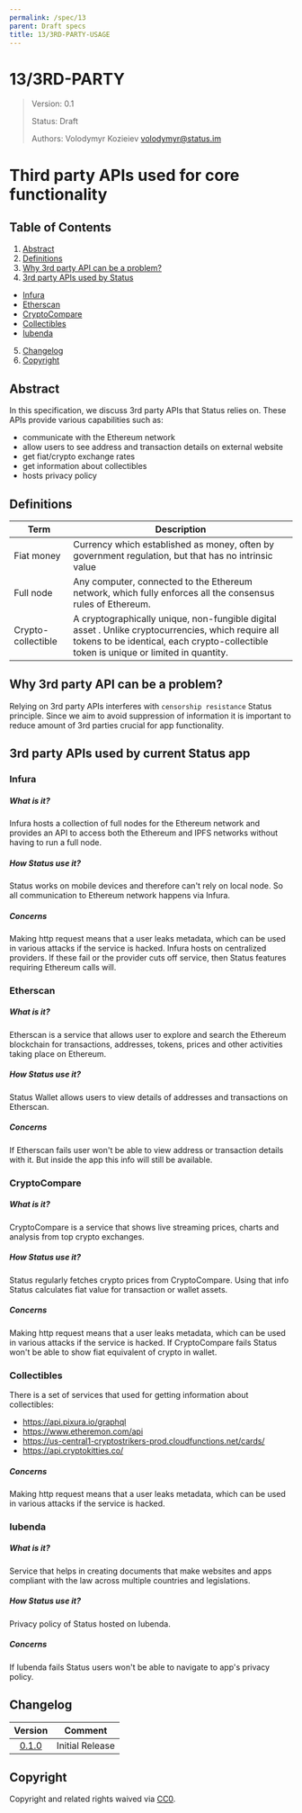 ```yaml
---
permalink: /spec/13
parent: Draft specs
title: 13/3RD-PARTY-USAGE
---
```


# 13/3RD-PARTY

> Version: 0.1
>
> Status: Draft
>
> Authors: Volodymyr Kozieiev <volodymyr@status.im>


# Third party APIs used for core functionality

## Table of Contents

1. [Abstract](#abstract)
2. [Definitions](#definitions)
3. [Why 3rd party API can be a problem?](#why-3rd-party-api-can-be-a-problem)
4. [3rd party APIs used by Status](#3rd-party-apis-used-by-current-status-app)
  * [Infura](#infura)
  * [Etherscan](#etherscan)
  * [CryptoCompare](#cryptocompare)
  * [Collectibles](#collectibles)
  * [Iubenda](#iubenda)
5. [Changelog](#changelog)
6. [Copyright](#copyright)

## Abstract

In this specification, we discuss 3rd party APIs that Status relies on. These APIs provide various capabilities such as:
- communicate with the Ethereum network
- allow users to see address and transaction details on external website
- get fiat/crypto exchange rates
- get information about collectibles
- hosts privacy policy

## Definitions

| Term        | Description |
| ------------- |-------------|
| Fiat money    | Currency which established as money, often by government regulation, but that has no intrinsic value
| Full node    | Any computer, connected to the Ethereum network, which fully enforces all the consensus rules of Ethereum.
| Crypto-collectible | A cryptographically unique, non-fungible digital asset . Unlike cryptocurrencies, which require all tokens to be identical, each crypto-collectible token is unique or limited in quantity.


## Why 3rd party API can be a problem?
Relying on 3rd party APIs interferes with `censorship resistance` Status principle. Since we aim to avoid suppression of information it is important to reduce amount of 3rd parties crucial for app functionality.

## 3rd party APIs used by current Status app

### Infura

##### What is it?
Infura hosts a collection of full nodes for the Ethereum network and provides an API to access both the Ethereum and IPFS networks without having to run a full node.

##### How Status use it?
Status works on mobile devices and therefore can't rely on local node. So all communication to Ethereum network happens via Infura.

##### Concerns
Making http request means that a user leaks metadata, which can be used in various attacks if the service is hacked.
Infura hosts on centralized providers. If these fail or the provider cuts off service, then Status features requiring Ethereum calls will.


### Etherscan
##### What is it?
Etherscan is a service that allows user to explore and search the Ethereum blockchain for transactions, addresses, tokens, prices and other activities taking place on Ethereum.

##### How Status use it?
Status Wallet allows users to view details of addresses and transactions on Etherscan.

##### Concerns
If Etherscan fails user won't be able to view address or transaction details with it. But inside the app this info will still be available.

### CryptoCompare

##### What is it?
CryptoCompare is a service that shows live streaming prices, charts and analysis from top crypto exchanges.

##### How Status use it?
Status regularly fetches crypto prices from CryptoCompare. Using that info Status calculates fiat value for transaction or wallet assets.

##### Concerns
Making http request means that a user leaks metadata, which can be used in various attacks if the service is hacked.
If CryptoCompare fails Status won't be able to show fiat equivalent of crypto in wallet.

### Collectibles

There is a set of services that used for getting information about collectibles:
- https://api.pixura.io/graphql
- https://www.etheremon.com/api
- https://us-central1-cryptostrikers-prod.cloudfunctions.net/cards/
- https://api.cryptokitties.co/


##### Concerns
Making http request means that a user leaks metadata, which can be used in various attacks if the service is hacked.

### Iubenda

##### What is it?

Service that helps in creating documents that make websites and apps compliant with the law across multiple countries and legislations.

##### How Status use it?
Privacy policy of Status hosted on Iubenda.

##### Concerns
If Iubenda fails Status users won't be able to navigate to app's privacy policy.

## Changelog

| Version | Comment |
| :-----: | ------- |
| [0.1.0](https://github.com/status-im/specs/blob/master/docs/draft/9-3rd-party.md)   | Initial Release |

## Copyright

Copyright and related rights waived via [CC0](https://creativecommons.org/publicdomain/zero/1.0/).
